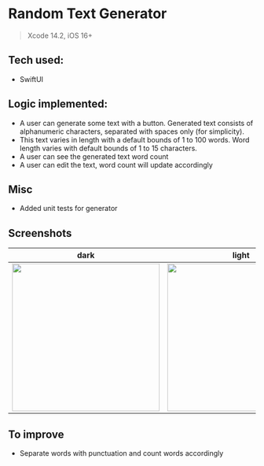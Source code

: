 # Random Text Generator

> Xcode 14.2, iOS 16+

## Tech used: 

- SwiftUI

## Logic implemented:

- A user can generate some text with a button. Generated text consists of alphanumeric characters, separated with spaces only (for simplicity). 
- This text varies in length with a default bounds of 1 to 100 words. Word length varies with default bounds of 1 to 15 characters.
- A user can see the generated text word count
- A user can edit the text, word count will update accordingly

## Misc

- Added unit tests for generator

## Screenshots

| dark | light |
| ---- | ----- |
| <img src="https://user-images.githubusercontent.com/31866271/221417469-67418520-ecc4-43dd-b6bb-5aa1c8b41f3a.png" width="300"> | <img src="https://user-images.githubusercontent.com/31866271/221417612-907e9124-0594-4195-92da-109a99f0c4bc.png" width="300">|


## To improve

- Separate words with punctuation and count words accordingly
